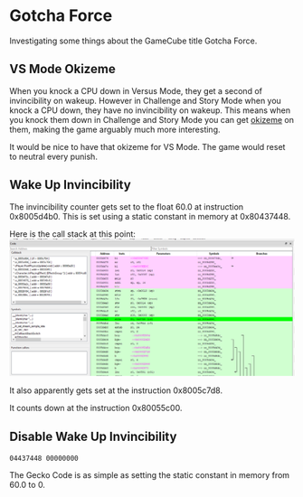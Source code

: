 # Gotcha Force

Investigating some things about the GameCube title Gotcha Force.

## VS Mode Okizeme

When you knock a CPU down in Versus Mode, they get a second of invincibility on wakeup. However in Challenge and Story Mode when you knock a CPU down, they have no invincibility on wakeup. This means when you knock them down in Challenge and Story Mode you can get [okizeme](https://www.dustloop.com/wiki/index.php?title=Okizeme) on them, making the game arguably much more interesting.

It would be nice to have that okizeme for VS Mode. The game would reset to neutral every punish.

## Wake Up Invincibility

The invincibility counter gets set to the float 60.0 at instruction 0x8005d4b0. This is set using a static constant in memory at 0x80437448.

Here is the call stack at this point:
![Call Stack](/call_stack.PNG?raw=true "Call Stack")

It also apparently gets set at the instruction 0x8005c7d8.

It counts down at the instruction 0x80055c00.

## Disable Wake Up Invincibility

```gecko
04437448 00000000
```

The Gecko Code is as simple as setting the static constant in memory from 60.0 to 0.
